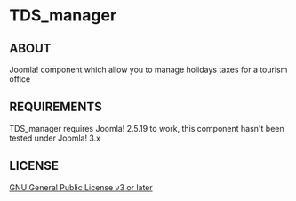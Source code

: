 TDS_manager
===========

## ABOUT

Joomla! component which allow you to manage holidays taxes for a tourism office

## REQUIREMENTS

TDS_manager requires Joomla! 2.5.19 to work, this component hasn't been tested under Joomla! 3.x

## LICENSE

[GNU General Public License v3 or later](http://www.gnu.org/copyleft/gpl.html)
